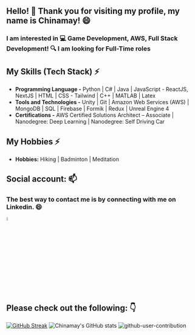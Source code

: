 ## Hello! 👋 Thank you for visiting my profile, my name is Chinamay! 😄
### I am interested in 💻 Game Development, AWS, Full Stack Development! 🔍 I am looking for Full-Time roles

## My Skills (Tech Stack) ⚡
- **Programming Language -**  Python | C# | Java | JavaScript - ReactJS, NextJS | HTML | CSS - Tailwind | C++ | MATLAB | Latex
- **Tools and Technologies -** Unity | Git | Amazon Web Services (AWS) | MongoDB | SQL | Firebase | Formik | Redux | Unreal Engine 4
- **Certifications -** AWS Certified Solutions Architect – Associate | Nanodegree: Deep Learning | Nanodegree: Self Driving Car

## My Hobbies ⚡
- **Hobbies:** Hiking | Badminton | Meditation

## Social account: 📫
### The best way to contact me is by connecting with me on Linkedin. 😄
[<img src="https://img.icons8.com/color/48/000000/linkedin.png" width="5%"/>](https://www.linkedin.com/in/chinamay-k-ba7242173/)


## Please check out the following: 👇
<!--
![Github Skyline](https://user-images.githubusercontent.com/40129107/197323454-6fcf17b3-c367-43dc-9454-7ab909f35203.gif)
-->
<!--
[![Top Langs](https://github-readme-stats.vercel.app/api/top-langs/?username=Nocturna1Developer)](https://github.com/Nocturna1Developer/github-readme-stats)
-->
[![GitHub Streak](https://github-readme-streak-stats.herokuapp.com?user=Nocturna1Developer&theme=tokyonight&border_radius=5&date_format=M%20j%5B%2C%20Y%5D)](https://git.io/streak-stats)
![Chinamay's GitHub stats](https://github-readme-stats.vercel.app/api?username=Nocturna1Developer&count_private=true&show_icons=true&theme=dracula)
![github-user-contribution](https://user-images.githubusercontent.com/40129107/197322194-5c246d96-911c-49c1-bcec-36ad6201036e.svg)
